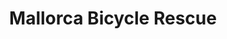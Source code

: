 ﻿---
title: "Mallorca Bicycle Rescue"
description: "Island-wide cyclist pickup if your bike or body breaks. Simple. Fast. Reliable."
hero_title: "Mallorca Bicycle Rescue"
hero_subtitle: "If your bike or your body breaks, we get you where you need to be."
cta:
  label: "Buy rescue cover"
  url: "https://shop.example.com/en"   # TODO: Ecwid EN link
note: "Fast, simple, island-wide."

features:
  - title: "Why riders buy"
    text: "Peace of mind – explore the island without worrying about getting stranded."
  - title: "Save time & stress"
    text: "Avoid taxi zoning headaches, language complications and long roadside waits. Your whole day isn’t ruined—nor your group’s."
  - title: "Ready when needed"
    text: "One call, WhatsApp us your location, we confirm and send an ETA."

pricing:
  - label: "4 days"
    price: "from €16"
    desc: "One rider + one specified bike"
  - label: "5 / 7 / 10 days"
    price: "great-value bundles"
    desc: "Cover yourself and your riding partners"
  - label: "14 days"
    price: "best for longer stays"
    desc: "Buy now → links to online shop"

good_to_know:
  - "Typical response: ~30–40 minutes; can be longer in very remote spots like Port de Sa Calobra during spring rush hour."
  - "Operating hours: from one hour after sunrise to sunset."
  - "Roads only: we recover cyclists from roads a standard (non-4×4) vehicle can access."
  - "Medical emergencies: call an ambulance first; we’ll secure/transport your bike (bikes don’t fit in ambulances)."

faq:
  - q: "Is it one policy per rider?"
    a: "Yes. One policy = one person + one specified bike. ID may be requested to prevent a group trying to cover everyone with one policy."
  - q: "Are rental or borrowed bikes covered?"
    a: "Yes—as long as it’s the bike specified when purchasing (prevents group misuse)."
  - q: "Where will you take me?"
    a: "Your choice: nearest open bike shop, your accommodation, or your rental outlet."
  - q: "How long will I wait?"
    a: "Aim is 30–40 minutes; can be longer in remote areas (e.g., Port de Sa Calobra on very busy days). We have vehicles across the island and can bring in additional support."
  - q: "How many claims can I make?"
    a: "Once per policy per week per issue (e.g., 14-day cover includes two claims for the same issue). Different issues aren’t capped, but abuse may result in cancellation and refund of the unused portion."
  - q: "Minimum distance from shop/hotel?"
    a: "At least 1 km from your accommodation or an open bike shop."
  - q: "When can I buy?"
    a: "At least 12 hours before you need it. We’re rescue & recovery, not a taxi."
  - q: "Do you operate at night?"
    a: "No. From one hour after sunrise until sunset."
  - q: "Medical issues?"
    a: "Call an ambulance. We’ll collect and look after your bike, but we are not medics."
  - q: "Off-road pickup?"
    a: "No. You must be on a road a standard (non-4×4) vehicle can drive on."
  - q: "Tandems, hand bikes, recumbents?"
    a: "Not currently covered—they don’t fit in all vehicles."
  - q: "E-bikes?"
    a: "Covered for mechanical issues. A flat battery isn’t a rescue reason; please manage charging—consider it a learning experience."
  - q: "Races/sportives?"
    a: "Not covered. We also cannot operate during the Mallorca 312 where there are road closures."
  - q: "Can I cancel?"
    a: "Yes—full refund as long as cover hasn’t started."
  - q: "What info do I need to buy?"
    a: "Name, contact details, accommodation address, start date, and the bike details."
  - q: "Can I change my bike during my stay?"
    a: "Yes—email us at least 12 hours before and we’ll update the policy."
---
